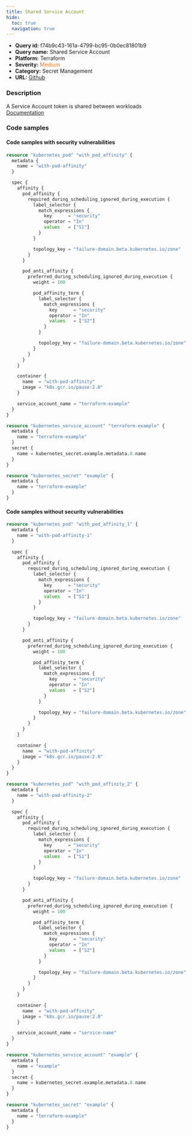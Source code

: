 ```yaml
---
title: Shared Service Account
hide:
  toc: true
  navigation: true
---
```


<style>
  .highlight .hll {
    background-color: #ff171742;
  }
  .md-content {
    max-width: 1100px;
    margin: 0 auto;
  }
</style>

-   **Query id:** f74b9c43-161a-4799-bc95-0b0ec81801b9
-   **Query name:** Shared Service Account
-   **Platform:** Terraform
-   **Severity:** <span style="color:#ff7213">Medium</span>
-   **Category:** Secret Management
-   **URL:** [Github](https://github.com/Checkmarx/kics/tree/master/assets/queries/terraform/kubernetes/shared_service_account)

### Description
A Service Account token is shared between workloads<br>
[Documentation](https://registry.terraform.io/providers/hashicorp/kubernetes/latest/docs/resources/pod#service_account_name)

### Code samples
#### Code samples with security vulnerabilities
```tf title="Positive test num. 1 - tf file" hl_lines="46"
resource "kubernetes_pod" "with_pod_affinity" {
  metadata {
    name = "with-pod-affinity"
  }

  spec {
    affinity {
      pod_affinity {
        required_during_scheduling_ignored_during_execution {
          label_selector {
            match_expressions {
              key      = "security"
              operator = "In"
              values   = ["S1"]
            }
          }

          topology_key = "failure-domain.beta.kubernetes.io/zone"
        }
      }

      pod_anti_affinity {
        preferred_during_scheduling_ignored_during_execution {
          weight = 100

          pod_affinity_term {
            label_selector {
              match_expressions {
                key      = "security"
                operator = "In"
                values   = ["S2"]
              }
            }

            topology_key = "failure-domain.beta.kubernetes.io/zone"
          }
        }
      }
    }

    container {
      name  = "with-pod-affinity"
      image = "k8s.gcr.io/pause:2.0"
    }

    service_account_name = "terraform-example"
  }
}

resource "kubernetes_service_account" "terraform-example" {
  metadata {
    name = "terraform-example"
  }
  secret {
    name = kubernetes_secret.example.metadata.0.name
  }
}

resource "kubernetes_secret" "example" {
  metadata {
    name = "terraform-example"
  }
}

```


#### Code samples without security vulnerabilities
```tf title="Negative test num. 1 - tf file"
resource "kubernetes_pod" "with_pod_affinity_1" {
  metadata {
    name = "with-pod-affinity-1"
  }

  spec {
    affinity {
      pod_affinity {
        required_during_scheduling_ignored_during_execution {
          label_selector {
            match_expressions {
              key      = "security"
              operator = "In"
              values   = ["S1"]
            }
          }

          topology_key = "failure-domain.beta.kubernetes.io/zone"
        }
      }

      pod_anti_affinity {
        preferred_during_scheduling_ignored_during_execution {
          weight = 100

          pod_affinity_term {
            label_selector {
              match_expressions {
                key      = "security"
                operator = "In"
                values   = ["S2"]
              }
            }

            topology_key = "failure-domain.beta.kubernetes.io/zone"
          }
        }
      }
    }

    container {
      name  = "with-pod-affinity"
      image = "k8s.gcr.io/pause:2.0"
    }
  }
}

resource "kubernetes_pod" "with_pod_affinity_2" {
  metadata {
    name = "with-pod-affinity-2"
  }

  spec {
    affinity {
      pod_affinity {
        required_during_scheduling_ignored_during_execution {
          label_selector {
            match_expressions {
              key      = "security"
              operator = "In"
              values   = ["S1"]
            }
          }

          topology_key = "failure-domain.beta.kubernetes.io/zone"
        }
      }

      pod_anti_affinity {
        preferred_during_scheduling_ignored_during_execution {
          weight = 100

          pod_affinity_term {
            label_selector {
              match_expressions {
                key      = "security"
                operator = "In"
                values   = ["S2"]
              }
            }

            topology_key = "failure-domain.beta.kubernetes.io/zone"
          }
        }
      }
    }

    container {
      name  = "with-pod-affinity"
      image = "k8s.gcr.io/pause:2.0"
    }

    service_account_name = "service-name"
  }
}

resource "kubernetes_service_account" "example" {
  metadata {
    name = "example"
  }
  secret {
    name = kubernetes_secret.example.metadata.0.name
  }
}

resource "kubernetes_secret" "example" {
  metadata {
    name = "terraform-example"
  }
}

```
